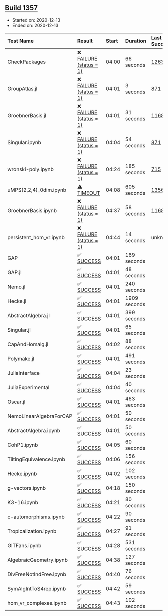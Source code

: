 ## [Build 1357](https://oscarci.mathematik.uni-kl.de/job/oscar-stable/1357/)

* Started on: 2020-12-13
* Ended on: 2020-12-13

| Test Name    | Result | Start | Duration | Last Success | First Failure |
|:-------------|:-------|:------|:---------|:-------------|:--------------|
| CheckPackages | ❌ [FAILURE (status = 1)](https://oscarci.mathematik.uni-kl.de/job/oscar-stable/1357/artifact/logs/build-1357/CheckPackages.log) | 04:00 | 66 seconds | [1263](https://oscarci.mathematik.uni-kl.de/job/oscar-stable/1263/) | [1264](https://oscarci.mathematik.uni-kl.de/job/oscar-stable/1264/) |
| GroupAtlas.jl | ❌ [FAILURE (status = 1)](https://oscarci.mathematik.uni-kl.de/job/oscar-stable/1357/artifact/logs/build-1357/GroupAtlas.jl.log) | 04:01 | 3 seconds | [871](https://oscarci.mathematik.uni-kl.de/job/oscar-stable/871/) | [872](https://oscarci.mathematik.uni-kl.de/job/oscar-stable/872/) |
| GroebnerBasis.jl | ❌ [FAILURE (status = 1)](https://oscarci.mathematik.uni-kl.de/job/oscar-stable/1357/artifact/logs/build-1357/GroebnerBasis.jl.log) | 04:01 | 31 seconds | [1168](https://oscarci.mathematik.uni-kl.de/job/oscar-stable/1168/) | [1169](https://oscarci.mathematik.uni-kl.de/job/oscar-stable/1169/) |
| Singular.ipynb | ❌ [FAILURE (status = 1)](https://oscarci.mathematik.uni-kl.de/job/oscar-stable/1357/artifact/logs/build-1357/Singular.ipynb.log) | 04:04 | 54 seconds | [871](https://oscarci.mathematik.uni-kl.de/job/oscar-stable/871/) | [872](https://oscarci.mathematik.uni-kl.de/job/oscar-stable/872/) |
| wronski-poly.ipynb | ❌ [FAILURE (status = 1)](https://oscarci.mathematik.uni-kl.de/job/oscar-stable/1357/artifact/logs/build-1357/wronski-poly.ipynb.log) | 04:24 | 185 seconds | [715](https://oscarci.mathematik.uni-kl.de/job/oscar-stable/715/) | [716](https://oscarci.mathematik.uni-kl.de/job/oscar-stable/716/) |
| uMPS(2,2,4)_0dim.ipynb | ⚠ [TIMEOUT](https://oscarci.mathematik.uni-kl.de/job/oscar-stable/1357/artifact/logs/build-1357/uMPS-2-2-4-_0dim.ipynb.log) | 04:08 | 605 seconds | [1356](https://oscarci.mathematik.uni-kl.de/job/oscar-stable/1356/) | [1357](https://oscarci.mathematik.uni-kl.de/job/oscar-stable/1357/) |
| GroebnerBasis.ipynb | ❌ [FAILURE (status = 1)](https://oscarci.mathematik.uni-kl.de/job/oscar-stable/1357/artifact/logs/build-1357/GroebnerBasis.ipynb.log) | 04:37 | 58 seconds | [1168](https://oscarci.mathematik.uni-kl.de/job/oscar-stable/1168/) | [1169](https://oscarci.mathematik.uni-kl.de/job/oscar-stable/1169/) |
| persistent_hom_vr.ipynb | ❌ [FAILURE (status = 1)](https://oscarci.mathematik.uni-kl.de/job/oscar-stable/1357/artifact/logs/build-1357/persistent_hom_vr.ipynb.log) | 04:44 | 14 seconds | unknown | unknown |
| GAP | ✅ [SUCCESS](https://oscarci.mathematik.uni-kl.de/job/oscar-stable/1357/artifact/logs/build-1357/GAP.log) | 04:01 | 169 seconds |  |  |
| GAP.jl | ✅ [SUCCESS](https://oscarci.mathematik.uni-kl.de/job/oscar-stable/1357/artifact/logs/build-1357/GAP.jl.log) | 04:01 | 48 seconds |  |  |
| Nemo.jl | ✅ [SUCCESS](https://oscarci.mathematik.uni-kl.de/job/oscar-stable/1357/artifact/logs/build-1357/Nemo.jl.log) | 04:01 | 240 seconds |  |  |
| Hecke.jl | ✅ [SUCCESS](https://oscarci.mathematik.uni-kl.de/job/oscar-stable/1357/artifact/logs/build-1357/Hecke.jl.log) | 04:01 | 1909 seconds |  |  |
| AbstractAlgebra.jl | ✅ [SUCCESS](https://oscarci.mathematik.uni-kl.de/job/oscar-stable/1357/artifact/logs/build-1357/AbstractAlgebra.jl.log) | 04:01 | 399 seconds |  |  |
| Singular.jl | ✅ [SUCCESS](https://oscarci.mathematik.uni-kl.de/job/oscar-stable/1357/artifact/logs/build-1357/Singular.jl.log) | 04:01 | 65 seconds |  |  |
| CapAndHomalg.jl | ✅ [SUCCESS](https://oscarci.mathematik.uni-kl.de/job/oscar-stable/1357/artifact/logs/build-1357/CapAndHomalg.jl.log) | 04:02 | 88 seconds |  |  |
| Polymake.jl | ✅ [SUCCESS](https://oscarci.mathematik.uni-kl.de/job/oscar-stable/1357/artifact/logs/build-1357/Polymake.jl.log) | 04:01 | 491 seconds |  |  |
| JuliaInterface | ✅ [SUCCESS](https://oscarci.mathematik.uni-kl.de/job/oscar-stable/1357/artifact/logs/build-1357/JuliaInterface.log) | 04:04 | 23 seconds |  |  |
| JuliaExperimental | ✅ [SUCCESS](https://oscarci.mathematik.uni-kl.de/job/oscar-stable/1357/artifact/logs/build-1357/JuliaExperimental.log) | 04:04 | 40 seconds |  |  |
| Oscar.jl | ✅ [SUCCESS](https://oscarci.mathematik.uni-kl.de/job/oscar-stable/1357/artifact/logs/build-1357/Oscar.jl.log) | 04:01 | 463 seconds |  |  |
| NemoLinearAlgebraForCAP | ✅ [SUCCESS](https://oscarci.mathematik.uni-kl.de/job/oscar-stable/1357/artifact/logs/build-1357/NemoLinearAlgebraForCAP.log) | 04:01 | 50 seconds |  |  |
| AbstractAlgebra.ipynb | ✅ [SUCCESS](https://oscarci.mathematik.uni-kl.de/job/oscar-stable/1357/artifact/logs/build-1357/AbstractAlgebra.ipynb.log) | 04:01 | 50 seconds |  |  |
| CohP1.ipynb | ✅ [SUCCESS](https://oscarci.mathematik.uni-kl.de/job/oscar-stable/1357/artifact/logs/build-1357/CohP1.ipynb.log) | 04:05 | 60 seconds |  |  |
| TiltingEquivalence.ipynb | ✅ [SUCCESS](https://oscarci.mathematik.uni-kl.de/job/oscar-stable/1357/artifact/logs/build-1357/TiltingEquivalence.ipynb.log) | 04:06 | 156 seconds |  |  |
| Hecke.ipynb | ✅ [SUCCESS](https://oscarci.mathematik.uni-kl.de/job/oscar-stable/1357/artifact/logs/build-1357/Hecke.ipynb.log) | 04:02 | 102 seconds |  |  |
| g-vectors.ipynb | ✅ [SUCCESS](https://oscarci.mathematik.uni-kl.de/job/oscar-stable/1357/artifact/logs/build-1357/g-vectors.ipynb.log) | 04:18 | 150 seconds |  |  |
| K3-16.ipynb | ✅ [SUCCESS](https://oscarci.mathematik.uni-kl.de/job/oscar-stable/1357/artifact/logs/build-1357/K3-16.ipynb.log) | 04:21 | 80 seconds |  |  |
| c-automorphisms.ipynb | ✅ [SUCCESS](https://oscarci.mathematik.uni-kl.de/job/oscar-stable/1357/artifact/logs/build-1357/c-automorphisms.ipynb.log) | 04:22 | 90 seconds |  |  |
| Tropicalization.ipynb | ✅ [SUCCESS](https://oscarci.mathematik.uni-kl.de/job/oscar-stable/1357/artifact/logs/build-1357/Tropicalization.ipynb.log) | 04:27 | 91 seconds |  |  |
| GITFans.ipynb | ✅ [SUCCESS](https://oscarci.mathematik.uni-kl.de/job/oscar-stable/1357/artifact/logs/build-1357/GITFans.ipynb.log) | 04:28 | 531 seconds |  |  |
| AlgebraicGeometry.ipynb | ✅ [SUCCESS](https://oscarci.mathematik.uni-kl.de/job/oscar-stable/1357/artifact/logs/build-1357/AlgebraicGeometry.ipynb.log) | 04:38 | 127 seconds |  |  |
| DivFreeNotIndFree.ipynb | ✅ [SUCCESS](https://oscarci.mathematik.uni-kl.de/job/oscar-stable/1357/artifact/logs/build-1357/DivFreeNotIndFree.ipynb.log) | 04:40 | 76 seconds |  |  |
| SymAlgIntToS4rep.ipynb | ✅ [SUCCESS](https://oscarci.mathematik.uni-kl.de/job/oscar-stable/1357/artifact/logs/build-1357/SymAlgIntToS4rep.ipynb.log) | 04:42 | 59 seconds |  |  |
| hom_vr_complexes.ipynb | ✅ [SUCCESS](https://oscarci.mathematik.uni-kl.de/job/oscar-stable/1357/artifact/logs/build-1357/hom_vr_complexes.ipynb.log) | 04:43 | 102 seconds |  |  |
